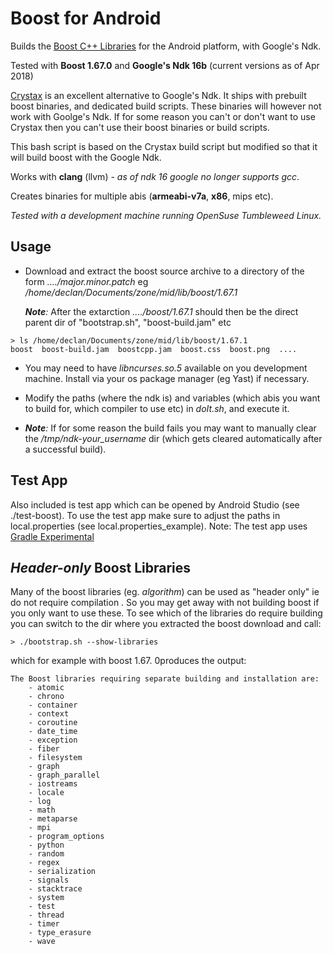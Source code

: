 # Boost for Android


Builds the [Boost C++ Libraries](http://www.boost.org/) for the Android platform, with Google's Ndk.

Tested with **Boost 1.67.0** and **Google's Ndk 16b**  (current versions as of Apr 2018)

[Crystax](https://www.crystax.net/) is an excellent alternative to Google's Ndk. It ships with prebuilt boost binaries, and dedicated build scripts.
These binaries will however not work with Goolge's Ndk. If for some reason you can't or don't want to use Crystax then you can't use their boost binaries or build scripts.

This bash script is based on the Crystax build script but modified so that it will build boost with the Google Ndk.


Works with **clang** (llvm) 
*- as of ndk 16 google no longer supports gcc*.

Creates binaries for multiple abis (**armeabi-v7a**, **x86**, mips etc).


*Tested with a development machine running OpenSuse Tumbleweed Linux.*

## Usage

* Download and extract the boost source archive to a directory of the form *..../major.minor.patch* 
  eg */home/declan/Documents/zone/mid/lib/boost/1.67.1*
  
  *__Note__:* After the extarction *..../boost/1.67.1* should then be the direct parent dir of "bootstrap.sh", "boost-build.jam" etc

```
> ls /home/declan/Documents/zone/mid/lib/boost/1.67.1
boost  boost-build.jam  boostcpp.jam  boost.css  boost.png  ....
``` 


* You may need to have *libncurses.so.5* available on you development machine. Install via your os package manager (eg Yast) if necessary.

* Modify the paths (where the ndk is) and variables (which abis you want to build for, which compiler to use etc) in *doIt.sh*, and execute it.

* *__Note__:* If for some reason the build fails you may want to manually clear the */tmp/ndk-your_username* dir (which gets cleared automatically after a successful build).




## Test App 
Also included is test app which can be opened by Android Studio (see ./test-boost).
To use the test app make sure to adjust the paths in local.properties (see local.properties_example).
Note: The test app uses [Gradle Experimental](http://tools.android.com/tech-docs/new-build-system/gradle-experimental)


## *Header-only* Boost Libraries
Many of the boost libraries (eg. *algorithm*) can be used as "header only" ie do not require compilation . So you may get away with not building boost if you only
want to use these. To see which of the libraries do require building you can switch to the dir where you extracted the boost download and call:

```
> ./bootstrap.sh --show-libraries 
```

which for example with boost 1.67.
0produces the output:

```
The Boost libraries requiring separate building and installation are:
    - atomic
    - chrono
    - container
    - context
    - coroutine
    - date_time
    - exception
    - fiber
    - filesystem
    - graph
    - graph_parallel
    - iostreams
    - locale
    - log
    - math
    - metaparse
    - mpi
    - program_options
    - python
    - random
    - regex
    - serialization
    - signals
    - stacktrace
    - system
    - test
    - thread
    - timer
    - type_erasure
    - wave
```




